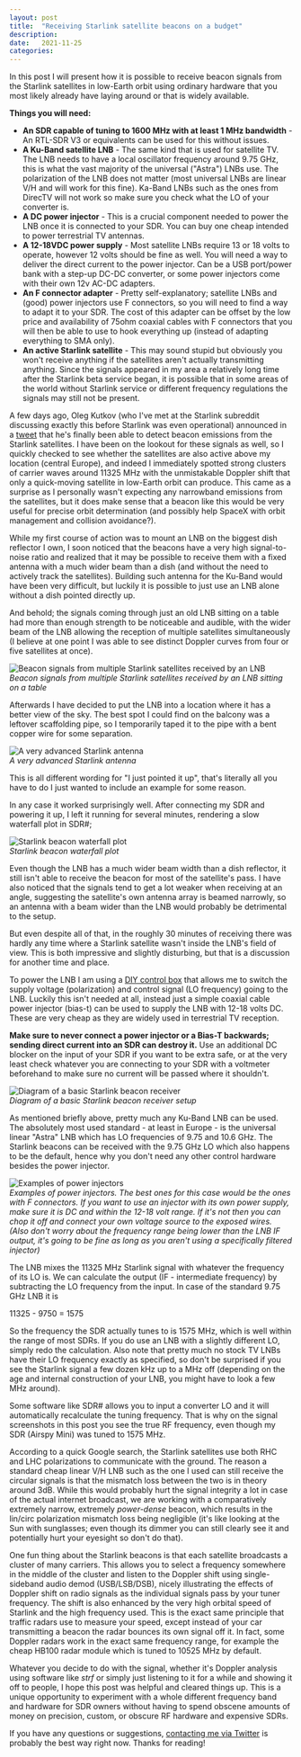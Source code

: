 ```yaml
---
layout: post
title:  "Receiving Starlink satellite beacons on a budget"
description:
date:   2021-11-25
categories: 
---
```

In this post I will present how it is possible to receive beacon signals from the Starlink satellites in low-Earth orbit using ordinary hardware that you most likely already have laying around or that is widely available.  

**Things you will need:**
* **An SDR capable of tuning to 1600 MHz with at least 1 MHz bandwidth** - An RTL-SDR V3 or equivalents can be used for this without issues.
* **A Ku-Band satellite LNB** - The same kind that is used for satellite TV. The LNB needs to have a local oscillator frequency around 9.75 GHz, this is what the vast majority of the universal ("Astra") LNBs use. The polarization of the LNB does not matter (most universal LNBs are linear V/H and will work for this fine). Ka-Band LNBs such as the ones from DirecTV will not work so make sure you check what the LO of your converter is.
* **A DC power injector** - This is a crucial component needed to power the LNB once it is connected to your SDR. You can buy one cheap intended to power terrestrial TV antennas.
* **A 12-18VDC power supply** - Most satellite LNBs require 13 or 18 volts to operate, however 12 volts should be fine as well. You will need a way to deliver the direct current to the power injector. Can be a USB port/power bank with a step-up DC-DC converter, or some power injectors come with their own 12v AC-DC adapters.
* **An F connector adapter** - Pretty self-explanatory; satellite LNBs and (good) power injectors use F connectors, so you will need to find a way to adapt it to your SDR. The cost of this adapter can be offset by the low price and availability of 75ohm coaxial cables with F connectors that you will then be able to use to hook everything up (instead of adapting everything to SMA only).
* **An active Starlink satellite** - This may sound stupid but obviously you won't receive anything if the satellites aren't actually transmitting anything. Since the signals appeared in my area a relatively long time after the Starlink beta service began, it is possible that in some areas of the world without Starlink service or different frequency regulations the signals may still not be present.

A few days ago, Oleg Kutkov (who I've met at the Starlink subreddit discussing exactly this before Starlink was even operational) announced in a [tweet](https://twitter.com/olegkutkov/status/1459842850569342977) that he's finally been able to detect beacon emissions from the Starlink satellites. I have been on the lookout for these signals as well, so I quickly checked to see whether the satellites are also active above my location (central Europe), and indeed I immediately spotted strong clusters of carrier waves around 11325 MHz with the unmistakable Doppler shift that only a quick-moving satellite in low-Earth orbit can produce. This came as a surprise as I personally wasn't expecting any narrowband emissions from the satellites, but it does make sense that a beacon like this would be very useful for precise orbit determination (and possibly help SpaceX with orbit management and collision avoidance?).  

While my first course of action was to mount an LNB on the biggest dish reflector I own, I soon noticed that the beacons have a very high signal-to-noise ratio and realized that it may be possible to receive them with a fixed antenna with a much wider beam than a dish (and without the need to actively track the satellites). Building such antenna for the Ku-Band would have been very difficult, but luckily it is possible to just use an LNB alone without a dish pointed directly up.

And behold; the signals coming through just an old LNB sitting on a table had more than enough strength to be noticeable and audible, with the wider beam of the LNB allowing the reception of multiple satellites simultaneously (I believe at one point I was able to see distinct Doppler curves from four or five satellites at once).

![Beacon signals from multiple Starlink satellites received by an LNB](https://raw.githubusercontent.com/sgcderek/sgcderek.github.io/main/images/starlink-beacon-receiver/fft-short.png)  
*Beacon signals from multiple Starlink satellites received by an LNB sitting on a table*

Afterwards I have decided to put the LNB into a location where it has a better view of the sky. The best spot I could find on the balcony was a leftover scaffolding pipe, so I temporarily taped it to the pipe with a bent copper wire for some separation.

![A very advanced Starlink antenna](https://raw.githubusercontent.com/sgcderek/sgcderek.github.io/main/images/starlink-beacon-receiver/lnb.png)  
*A very advanced Starlink antenna*

This is all different wording for "I just pointed it up", that's literally all you have to do I just wanted to include an example for some reason.

In any case it worked surprisingly well. After connecting my SDR and powering it up, I left it running for several minutes, rendering a slow waterfall plot in SDR#;

![Starlink beacon waterfall plot](https://raw.githubusercontent.com/sgcderek/sgcderek.github.io/main/images/starlink-beacon-receiver/fft-long.png)  
*Starlink beacon waterfall plot*

Even though the LNB has a much wider beam width than a dish reflector, it still isn't able to receive the beacon for most of the satellite's pass. I have also noticed that the signals tend to get a lot weaker when receiving at an angle, suggesting the satellite's own antenna array is beamed narrowly, so an antenna with a beam wider than the LNB would probably be detrimental to the setup.

But even despite all of that, in the roughly 30 minutes of receiving there was hardly any time where a Starlink satellite wasn't inside the LNB's field of view. This is both impressive and slightly disturbing, but that is a discussion for another time and place.

To power the LNB I am using a [DIY control box](https://twitter.com/dereksgc/status/1414712716502126593) that allows me to switch the supply voltage (polarization) and control signal (LO frequency) going to the LNB. Luckily this isn't needed at all, instead just a simple coaxial cable power injector (bias-t) can be used to supply the LNB with 12-18 volts DC. These are very cheap as they are widely used in terrestrial TV reception.

**Make sure to never connect a power injector or a Bias-T backwards; sending direct current into an SDR can destroy it.** Use an additional DC blocker on the input of your SDR if you want to be extra safe, or at the very least check whatever you are connecting to your SDR with a voltmeter beforehand to make sure no current will be passed where it shouldn't.

![Diagram of a basic Starlink beacon receiver](https://raw.githubusercontent.com/sgcderek/sgcderek.github.io/main/images/starlink-beacon-receiver/diagram.png)  
*Diagram of a basic Starlink beacon receiver setup*

As mentioned briefly above, pretty much any Ku-Band LNB can be used. The absolutely most used standard - at least in Europe - is the universal linear "Astra" LNB which has LO frequencies of 9.75 and 10.6 GHz. The Starlink beacons can be received with the 9.75 GHz LO which also happens to be the default, hence why you don't need any other control hardware besides the power injector.

![Examples of power injectors](https://raw.githubusercontent.com/sgcderek/sgcderek.github.io/main/images/4/injectors.jpeg)  
*Examples of power injectors. The best ones for this case would be the ones with F connectors. If you want to use an injector with its own power supply, make sure it is DC and within the 12-18 volt range. If it's not then you can chop it off and connect your own voltage source to the exposed wires. (Also don't worry about the frequency range being lower than the LNB IF output, it's going to be fine as long as you aren't using a specifically filtered injector)*

The LNB mixes the 11325 MHz Starlink signal with whatever the frequency of its LO is. We can calculate the output (IF - intermediate frequency) by subtracting the LO frequency from the input. In case of the standard 9.75 GHz LNB it is

11325 - 9750 = 1575

So the frequency the SDR actually tunes to is 1575 MHz, which is well within the range of most SDRs. If you do use an LNB with a slightly different LO, simply redo the calculation. Also note that pretty much no stock TV LNBs have their LO frequency exactly as specified, so don't be surprised if you see the Starlink signal a few dozen kHz up to a MHz off (depending on the age and internal construction of your LNB, you might have to look a few MHz around).

Some software like SDR# allows you to input a converter LO and it will automatically recalculate the tuning frequency. That is why on the signal screenshots in this post you see the true RF frequency, even though my SDR (Airspy Mini) was tuned to 1575 MHz.

According to a quick Google search, the Starlink satellites use both RHC and LHC polarizations to communicate with the ground. The reason a standard cheap linear V/H LNB such as the one I used can still receive the circular signals is that the mismatch loss between the two is in theory around 3dB. While this would probably hurt the signal integrity a lot in case of the actual internet broadcast, we are working with a comparatively extremely narrow, extremely *power-dense* beacon, which results in the lin/circ polarization mismatch loss being negligible (it's like looking at the Sun with sunglasses; even though its dimmer you can still clearly see it and potentially hurt your eyesight so don't do that).

One fun thing about the Starlink beacons is that each satellite broadcasts a cluster of many carriers. This allows you to select a frequency somewhere in the middle of the cluster and listen to the Doppler shift using single-sideband audio demod (USB/LSB/DSB), nicely illustrating the effects of Doppler shift on radio signals as the individual signals pass by your tuner frequency. The shift is also enhanced by the very high orbital speed of Starlink and the high frequency used. This is the exact same principle that traffic radars use to measure your speed, except instead of your car transmitting a beacon the radar bounces its own signal off it. In fact, some Doppler radars work in the exact same frequency range, for example the cheap HB100 radar module which is tuned to 10525 MHz by default.

Whatever you decide to do with the signal, whether it's Doppler analysis using software like *strf* or simply just listening to it for a while and showing it off to people, I hope this post was helpful and cleared things up. This is a unique opportunity to experiment with a whole different frequency band and hardware for SDR owners without having to spend obscene amounts of money on precision, custom, or obscure RF hardware and expensive SDRs.

If you have any questions or suggestions, [contacting me via Twitter](https://twitter.com/dereksgc) is probably the best way right now. Thanks for reading!
